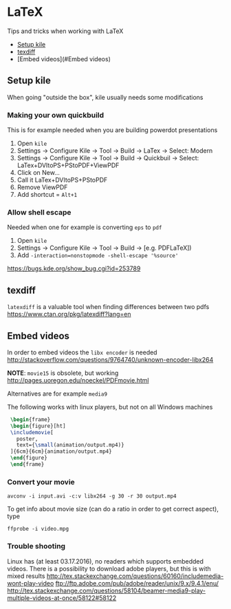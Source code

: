 # LaTeX

Tips and tricks when working with LaTeX

* [Setup kile](#setup-kile)
* [texdiff](#texdiff)
* [Embed videos](#Embed videos)

## Setup kile
When going "outside the box", kile usually needs some modifications

### Making your own quickbuild
This is for example needed when you are building powerdot presentations

1. Open `kile`
2. Settings -> Configure Kile -> Tool -> Build -> LaTex -> Select: Modern
3. Settings -> Configure Kile -> Tool -> Build -> Quickbuil -> Select: LaTex+DVItoPS+PStoPDF+ViewPDF
4. Click on New...
5. Call it LaTex+DVItoPS+PStoPDF
6. Remove ViewPDF
7. Add shortcut = `Alt+1`

### Allow shell escape
Needed when one for example is converting `eps` to `pdf`

1. Open `kile`
2. Settings -> Configure Kile -> Tool -> Build -> [e.g. PDFLaTeX])
3. Add `-interaction=nonstopmode -shell-escape '%source'`

https://bugs.kde.org/show_bug.cgi?id=253789

## texdiff
`latexdiff` is a valuable tool when finding differences between two pdfs
https://www.ctan.org/pkg/latexdiff?lang=en

## Embed videos
In order to embed videos the `libx encoder` is needed
http://stackoverflow.com/questions/9764740/unknown-encoder-libx264

**NOTE**: `movie15` is obsolete, but working
http://pages.uoregon.edu/noeckel/PDFmovie.html

Alternatives are for example `media9`

The following works with linux players, but not on all Windows machines

```latex
 \begin{frame}
 \begin{figure}[ht]
 \includemovie[
   poster,
   text={\small(animation/output.mp4)}
 ]{6cm}{6cm}{animation/output.mp4}
 \end{figure}
 \end{frame}
```

### Convert your movie
```
avconv -i input.avi -c:v libx264 -g 30 -r 30 output.mp4
```

To get info about movie size (can do a ratio in order to get correct aspect),
type
```
ffprobe -i video.mpg
```

### Trouble shooting
Linux has (at least 03.17.2016), no readers which supports embedded videos.
There is a possibility to download adobe players, but this is with mixed
results
http://tex.stackexchange.com/questions/60160/includemedia-wont-play-video
ftp://ftp.adobe.com/pub/adobe/reader/unix/9.x/9.4.1/enu/
http://tex.stackexchange.com/questions/58104/beamer-media9-play-multiple-videos-at-once/58122#58122
